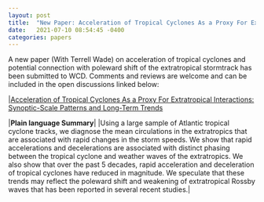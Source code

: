 ```yaml
---
layout: post
title:  "New Paper: Acceleration of Tropical Cyclones As a Proxy For Extratropical Interactions: Synoptic-Scale Patterns and Long-Term Trends"
date:   2021-07-10 08:54:45 -0400
categories: papers
---
```


A new paper (With Terrell Wade) on acceleration of tropical cyclones and potential connection with poleward shift of the extratropical stormtrack has been submitted to WCD. Comments and reviews are welcome and can be included in the open discussions linked below:

|[Acceleration of Tropical Cyclones As a Proxy For Extratropical Interactions: Synoptic-Scale Patterns and Long-Term Trends](https://wcd.copernicus.org/preprints/wcd-2021-4/)


|**Plain language Summary**|
|Using a large sample of Atlantic tropical cyclone tracks, we diagnose the mean circulations in the extratropics that are associated with rapid changes in the storm speeds. We show that rapid accelerations and decelerations are associated with distinct phasing between the tropical cyclone and weather waves of the extratropics. We also show that over the past 5 decades, rapid acceleration and deceleration of tropical cyclones have reduced in magnitude. We speculate that these trends may reflect the poleward shift and weakening of extratropical Rossby waves that has been reported in several recent studies.|